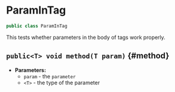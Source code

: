 # ParamInTag

```java
public class ParamInTag
```

This tests whether parameters in the body of tags work properly.

## `public<T> void method(T param)` {#method}



* **Parameters:**
	* `param` - the `parameter`
	* `<T>` - the type of the parameter

